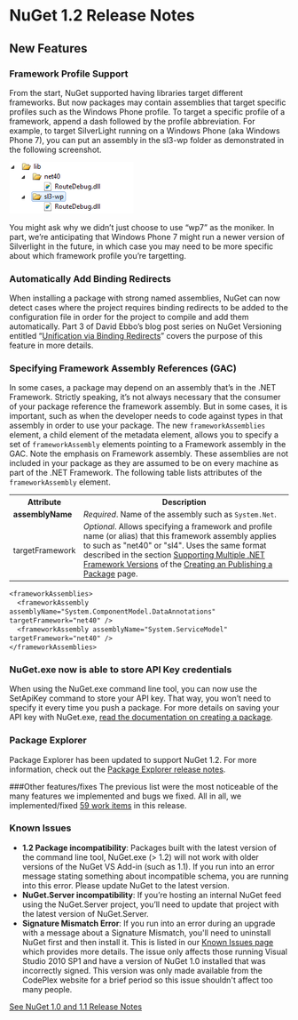 ﻿# NuGet 1.2 Release Notes

## New Features

### Framework Profile Support
From the start, NuGet supported having libraries target different frameworks. But now packages may contain assemblies 
that target specific profiles such as the Windows Phone profile. To target a specific profile of a framework, append 
a dash followed by the profile abbreviation. For example, to target SilverLight running on a Windows Phone (aka Windows 
Phone 7), you can put an assembly in the sl3-wp folder as demonstrated in the following screenshot.

![Framework Profile Folder Layout](Images/framework-profile-support.png)

You might ask why we didn’t just choose to use “wp7” as the moniker. In part, we’re anticipating that Windows Phone 7 
might run a newer version of Silverlight in the future, in which case you may need to be more specific about which 
framework profile you’re targetting.

### Automatically Add Binding Redirects
When installing a package with strong named assemblies, NuGet can now detect cases where the project requires binding 
redirects to be added to the configuration file in order for the project to compile and add them automatically. Part 
3 of David Ebbo’s blog post series on NuGet Versioning entitled “[Unification via Binding Redirects](http://blog.davidebbo.com/2011/01/nuget-versioning-part-3-unification-via.html)” 
covers the purpose of this feature in more details.

### Specifying Framework Assembly References (GAC)
In some cases, a package may depend on an assembly that’s in the .NET Framework. Strictly speaking, it’s not always 
necessary that the consumer of your package reference the framework assembly. But in some cases, it is important, 
such as when the developer needs to code against types in that assembly in order to use your package. The new 
`frameworkAssemblies` element, a child element of the metadata element, allows you to specify a set of 
`frameworkAssembly` elements pointing to a Framework assembly in the GAC. Note the emphasis on Framework assembly. 
These assemblies are not included in your package as they are assumed to be on every machine  as part of the .NET 
Framework. The following table lists attributes of the `frameworkAssembly` element.

<table class="reference">
    <tr>
        <th>Attribute</th>
        <th>Description</th>
    </tr>
    <tr>
        <td><strong>assemblyName</strong></td>
        <td><em>Required</em>. Name of the assembly such as <code>System.Net</code>.</td>
    </tr>
    <tr>
        <td>targetFramework</td>
        <td>
            <em>Optional</em>. Allows specifying a framework and profile name (or alias) that this framework assembly 
            applies to such as "net40" or "sl4". Uses the same format described in the section 
            <a href="../Create/Enforced-Package-Conventions#Supporting_Multiple_.NET_Framework_Versions_and_Profiles" title="Supporting Multiple .NET Framework Versions">Supporting Multiple .NET Framework Versions</a> 
            of the <a href="../Create/Creating-and-Publishing-a-Package" title="Creating a package page">Creating an Publishing a Package</a> page.
        </td>
    </tr>
</table>

    <frameworkAssemblies>
      <frameworkAssembly assemblyName="System.ComponentModel.DataAnnotations" targetFramework="net40" />
      <frameworkAssembly assemblyName="System.ServiceModel" targetFramework="net40" />
    </frameworkAssemblies>

### NuGet.exe now is able to store API Key credentials

When using the NuGet.exe command line tool, you can now use the SetApiKey command to store your API key. That way, 
you won’t need to specify it every time you push a package. For more details on saving your API key with NuGet.exe, 
[read the documentation on creating a package](../Create/Creating-and-Publishing-a-Package#Create_an_account_at_NuGet.org).

### Package Explorer
Package Explorer has been updated to support NuGet 1.2. For more information, check out the 
[Package Explorer release notes](http://nuget.codeplex.com/wikipage?title=New%20features%20in%20NuGet%20Package%20Explorer%201.0).

###Other features/fixes
The previous list were the most noticeable of the many features we implemented and bugs we fixed. All in all, we 
implemented/fixed [59 work items](http://nuget.codeplex.com/workitem/list/advanced?keyword=&status=All&type=All&priority=All&release=NuGet%201.2&assignedTo=All&component=All&sortField=Votes&sortDirection=Descending&page=0) 
in this release.

### Known Issues

* **1.2 Package incompatibility**: Packages built with the latest version of the command line tool, NuGet.exe (> 1.2) 
will not work with older versions of the NuGet VS Add-in (such as 1.1). If you run into an error message stating 
something about incompatible schema, you are running into this error. Please update NuGet to the latest version.
* **NuGet.Server incompatibility**: If you’re hosting an internal NuGet feed using the NuGet.Server project, you’ll 
need to update that project with the latest version of NuGet.Server.
* **Signature Mismatch Error**: If you run into an error during an upgrade with a message about a Signature Mismatch, 
you'll need to uninstall NuGet first and then install it. This is listed in our [Known Issues page](../Release-Notes/Known-Issues) 
which provides more details. The issue only affects those running Visual Studio 2010 SP1 and have a version of NuGet 
1.0 installed that was incorrectly signed. This version was only made available from the CodePlex website for a brief 
period so this issue shouldn't affect too many people.

[See NuGet 1.0 and 1.1 Release Notes](nuget-1.1)
